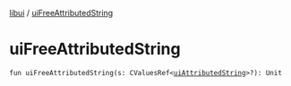 [libui](index.md) / [uiFreeAttributedString](./ui-free-attributed-string.md)

# uiFreeAttributedString

`fun uiFreeAttributedString(s: CValuesRef<`[`uiAttributedString`](ui-attributed-string.md)`>?): Unit`